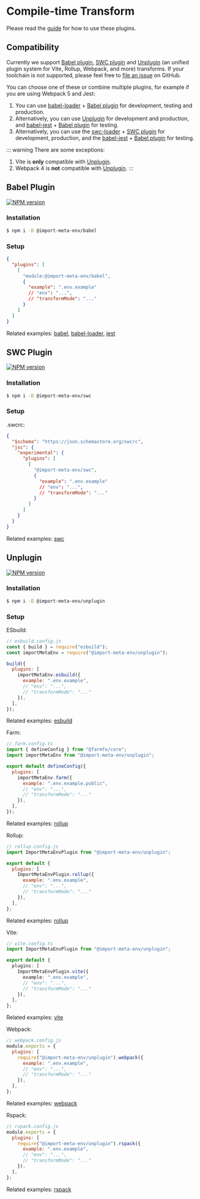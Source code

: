 # Compile-time Transform

Please read the [guide](/guide/getting-started/introduction.html#guide) for how to use these plugins.

## Compatibility

Currently we support [Babel plugin](#babel-plugin), [SWC plugin](#swc-plugin) and [Unplugin](#unplugin) (an unified plugin system for Vite, Rollup, Webpack, and more) transforms. If your toolchain is not supported, please feel free to [file an issue](https://github.com/import-meta-env/import-meta-env/issues/new) on GitHub.

You can choose one of these or combine multiple plugins, for example if you are using Webpack 5 and Jest:

1. You can use [babel-loader](https://www.npmjs.com/package/babel-loader) + [Babel plugin](#babel-plugin) for development, testing and production.
2. Alternatively, you can use [Unplugin](#unplugin) for development and production, and [babel-jest](https://www.npmjs.com/package/babel-jest) + [Babel plugin](#babel-plugin) for testing.
3. Alternatively, you can use the [swc-loader](https://www.npmjs.com/package/swc-loader) + [SWC plugin](#swc-plugin) for development, production, and the [babel-jest](https://www.npmjs.com/package/babel-jest) + [Babel plugin](#babel-plugin) for testing.

::: warning
There are some exceptions:

1. Vite is **only** compatible with [Unplugin](#unplugin).
2. Webpack 4 is **not** compatible with [Unplugin](#unplugin).
   :::

## Babel Plugin

[![NPM version](https://img.shields.io/npm/v/@import-meta-env/babel.svg?color=blue)](https://www.npmjs.com/package/@import-meta-env/babel)

### Installation

```bash
$ npm i -D @import-meta-env/babel
```

### Setup

```json
{
  "plugins": [
    [
      "module:@import-meta-env/babel",
      {
        "example": ".env.example"
        // "env": "...",
        // "transformMode": "..."
      }
    ]
  ]
}
```

Related examples: [babel](https://github.com/import-meta-env/import-meta-env/blob/main/packages/examples/babel-starter-example), [babel-loader](https://github.com/import-meta-env/import-meta-env/blob/main/packages/examples/webpack-babel-loader-example), [jest](https://github.com/import-meta-env/import-meta-env/blob/main/packages/examples/jest-example)

## SWC Plugin

[![NPM version](https://img.shields.io/npm/v/@import-meta-env/swc.svg?color=blue)](https://www.npmjs.com/package/@import-meta-env/swc)

### Installation

```bash
$ npm i -D @import-meta-env/swc
```

### Setup

.swcrc:

```json
{
  "$schema": "https://json.schemastore.org/swcrc",
  "jsc": {
    "experimental": {
      "plugins": [
        [
          "@import-meta-env/swc",
          {
            "example": ".env.example"
            // "env": "...",
            // "transformMode": "..."
          }
        ]
      ]
    }
  }
}
```

Related examples: [swc](https://github.com/import-meta-env/import-meta-env/blob/main/packages/examples/swc-example)

## Unplugin

[![NPM version](https://img.shields.io/npm/v/@import-meta-env/unplugin.svg?color=blue)](https://www.npmjs.com/package/@import-meta-env/unplugin)

### Installation

```bash
$ npm i -D @import-meta-env/unplugin
```

### Setup

ESbuild:

```js
// esbuild.config.js
const { build } = require("esbuild");
const importMetaEnv = require("@import-meta-env/unplugin");

build({
  plugins: [
    importMetaEnv.esbuild({
      example: ".env.example",
      // "env": "...",
      // "transformMode": "..."
    }),
  ],
});
```

Related examples: [esbuild](https://github.com/import-meta-env/import-meta-env/blob/main/packages/examples/esbuild-starter-example)

Farm:

```js
// farm.config.ts
import { defineConfig } from "@farmfe/core";
import importMetaEnv from "@import-meta-env/unplugin";

export default defineConfig({
  plugins: [
    importMetaEnv.farm({
      example: ".env.example.public",
      // "env": "...",
      // "transformMode": "..."
    }),
  ],
});
```

Related examples: [rollup](https://github.com/import-meta-env/import-meta-env/blob/main/packages/examples/farm-react-example)

Rollup:

```js
// rollup.config.js
import ImportMetaEnvPlugin from "@import-meta-env/unplugin";

export default {
  plugins: [
    ImportMetaEnvPlugin.rollup({
      example: ".env.example",
      // "env": "...",
      // "transformMode": "..."
    }),
  ],
};
```

Related examples: [rollup](https://github.com/import-meta-env/import-meta-env/blob/main/packages/examples/rollup-starter-example)

Vite:

```ts
// vite.config.ts
import ImportMetaEnvPlugin from "@import-meta-env/unplugin";

export default {
  plugins: [
    ImportMetaEnvPlugin.vite({
      example: ".env.example",
      // "env": "...",
      // "transformMode": "..."
    }),
  ],
};
```

Related examples: [vite](https://github.com/import-meta-env/import-meta-env/blob/main/packages/examples/vite-starter-example)

Webpack:

```js
// webpack.config.js
module.exports = {
  plugins: [
    require("@import-meta-env/unplugin").webpack({
      example: ".env.example",
      // "env": "...",
      // "transformMode": "..."
    }),
  ],
};
```

Related examples: [webpack](https://github.com/import-meta-env/import-meta-env/blob/main/packages/examples/webpack-starter-example)

Rspack:

```js
// rspack.config.js
module.exports = {
  plugins: [
    require("@import-meta-env/unplugin").rspack({
      example: ".env.example",
      // "env": "...",
      // "transformMode": "..."
    }),
  ],
};
```

Related examples: [rspack](https://github.com/import-meta-env/import-meta-env/blob/main/packages/examples/rspack-starter-example)
